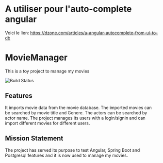 # A utiliser pour l'auto-complete angular
Voici le lien: https://dzone.com/articles/a-angular-autocomplete-from-ui-to-db

# MovieManager
This is a toy project to manage my movies

![Build Status](https://travis-ci.org/Angular2Guy/MovieManager.svg?branch=master)

## Features
It imports movie data from the movie database. The imported movies can be searched by movie title and Genere. 
The actors can be searched by actor name.
The project manages its users with a login/signin and can import different movies for different users. 

## Mission Statement
The project has served its purpose to test Angular, Spring Boot and Postgresql features and it is now used to manage my movies.
